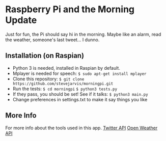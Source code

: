 Raspberry Pi and the Morning Update
===================================

Just for fun, the Pi should say hi in the morning. Maybe like an alarm,
read the weather, someone's last tweet... I dunno.

Installation (on Raspian)
-------------------------

* Python 3 is needed, installed in Raspian by default.
* Mplayer is needed for speech:
`$ sudo apt-get install mplayer`
* Clone this repository:
`$ git clone https://github.com/stevejarvis/morningpi.git`
* Run the tests:
`$ cd morningpi`
`$ python3 tests.py`
* If they pass, you should be set! See if it talks:
`$ python3 main.py`
* Change preferences in settings.txt to make it say things you like

More Info
---------

For more info about the tools used in this app.
[Twitter API](https://dev.twitter.com/docs/api/1/get/statuses/user_timeline)
[Open Weather API](http://openweathermap.org/API#weather)
